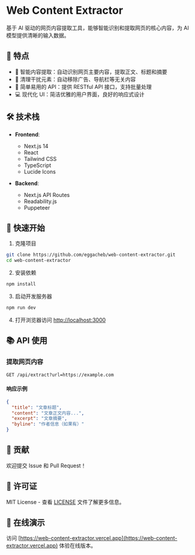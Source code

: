# Web Content Extractor

基于 AI 驱动的网页内容提取工具，能够智能识别和提取网页的核心内容，为 AI 模型提供清晰的输入数据。

## 🌟 特点

- 🤖 智能内容提取：自动识别网页主要内容，提取正文、标题和摘要
- 🧹 清理干扰元素：自动移除广告、导航栏等无关内容
- 🚀 简单易用的 API：提供 RESTful API 接口，支持批量处理
- 💻 现代化 UI：简洁优雅的用户界面，良好的响应式设计

## 🛠️ 技术栈

- **Frontend**:
  - Next.js 14
  - React
  - Tailwind CSS
  - TypeScript
  - Lucide Icons

- **Backend**:
  - Next.js API Routes
  - Readability.js
  - Puppeteer

## 🚀 快速开始

1. 克隆项目
```bash
git clone https://github.com/eggacheb/web-content-extractor.git
cd web-content-extractor
```

2. 安装依赖
```bash
npm install
```

3. 启动开发服务器
```bash
npm run dev
```

4. 打开浏览器访问 [http://localhost:3000](http://localhost:3000)

## 📚 API 使用

### 提取网页内容

```http
GET /api/extract?url=https://example.com
```

#### 响应示例

```json
{
  "title": "文章标题",
  "content": "文章正文内容...",
  "excerpt": "文章摘要",
  "byline": "作者信息（如果有）"
}
```

## 🤝 贡献

欢迎提交 Issue 和 Pull Request！

## 📄 许可证

MIT License - 查看 [LICENSE](LICENSE) 文件了解更多信息。

## 🔗 在线演示

访问 [https://web-content-extractor.vercel.app](https://web-content-extractor.vercel.app) 体验在线版本。

